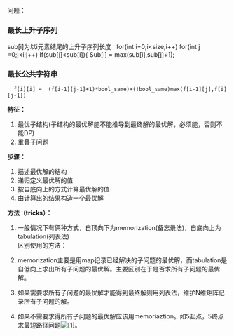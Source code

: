 问题：

### 最长上升子序列
sub\[i\]为以i元素结尾的上升子序列长度
    for(int i=0;i<size;i++)
      for(int j =0;j<i;j++)
        If(sub[j]<sub[i]){
        Sub[i] = max(sub[i],sub[j]+1);
     
### 最长公共字符串

      f[i][i] =  (f[i-1][j-1]+1)*bool_same)+(!bool_same)max(f[i-1][j],f[i][j-1])






  
**特征：**  
1. 最优子结构(子结构的最优解能不能推导到最终解的最优解，必须能，否则不能DP)  
2. 重叠子问题  

**步骤：**  
1. 描述最优解的结构  
2. 递归定义最优解的值  
3. 按自底向上的方式计算最优解的值  
4. 由计算出的结果构造一个最优解  



**方法（tricks）：**  
1. 一般情况下有俩种方式，自顶向下为memorization(备忘录法)，自底向上为tabulation(列表法)  
区别使用的方法：
  
2. memorization主要是用map记录已经解决的子问题的最优解，而tabulation是自低向上求出所有子问题的最优解。主要区别在于是否求所有子问题的最优解。  
3. 如果需要求所有子问题的最优解才能得到最终解则用列表法，维护N维矩阵记录所有子问题的解。  
4. 如果不需要求得所有子问题的最优解应该用memoriaztion。如5起点，5终点求最短路径问题![[1]]()。


